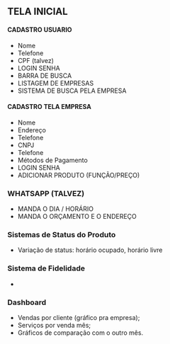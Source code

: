 ## TELA INICIAL

#### CADASTRO USUARIO

- Nome
- Telefone
- CPF (talvez)
- LOGIN SENHA
- BARRA DE BUSCA
- LISTAGEM DE EMPRESAS
- SISTEMA DE BUSCA PELA EMPRESA

#### CADASTRO TELA EMPRESA

- Nome
- Endereço
- Telefone
- CNPJ
- Telefone
- Métodos de Pagamento
- LOGIN SENHA
- ADICIONAR PRODUTO (FUNÇÃO/PREÇO)

### WHATSAPP (TALVEZ)

- MANDA O DIA / HORÁRIO
- MANDA O ORÇAMENTO E O ENDEREÇO

### Sistemas de Status do Produto

- Variação de status: horário ocupado, horário livre

### Sistema de Fidelidade
-

### Dashboard

- Vendas por cliente (gráfico pra empresa);
- Serviços por venda mês;
- Gráficos de comparação com o outro mês.

